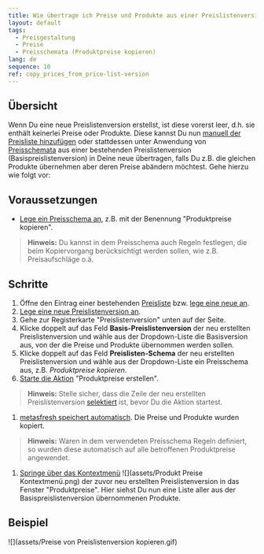 ```yaml
---
title: Wie übertrage ich Preise und Produkte aus einer Preislistenversion in eine andere?
layout: default
tags:
  - Preisgestaltung
  - Preise
  - Preisschemata (Produktpreise kopieren)
lang: de
sequence: 10
ref: copy_prices_from_price-list-version
---
```


## Übersicht
Wenn Du eine neue Preislistenversion erstellst, ist diese vorerst leer, d.h. sie enthält keinerlei Preise oder Produkte. Diese kannst Du nun [manuell der Preisliste hinzufügen](Produkte_Preisliste_hinzufuegen) oder stattdessen unter Anwendung von [Preisschemata](Preisschema_mit_Regeln) aus einer bestehenden Preislistenversion (Basispreislistenversion) in Deine neue übertragen, falls Du z.B. die gleichen Produkte übernehmen aber deren Preise abändern möchtest. Gehe hierzu wie folgt vor:

## Voraussetzungen
- [Lege ein Preisschema an](Preisschema_mit_Regeln), z.B. mit der Benennung "Produktpreise kopieren".
 >**Hinweis:** Du kannst in dem Preisschema auch Regeln festlegen, die beim Kopiervorgang berücksichtigt werden sollen, wie z.B. Preisaufschläge o.ä.

## Schritte
1. Öffne den Eintrag einer bestehenden [Preisliste](Menu) bzw. [lege eine neue an](Preisliste_anlegen).
1. [Lege eine neue Preislistenversion an](Preislistenversion_anlegen).
1. Gehe zur Registerkarte "Preislistenversion" unten auf der Seite.
1. Klicke doppelt auf das Feld **Basis-Preislistenversion** der neu erstellten Preislistenversion und wähle aus der Dropdown-Liste die Basisversion aus, von der die Preise und Produkte übernommen werden sollen.
1. Klicke doppelt auf das Feld **Preislisten-Schema** der neu erstellten Preislistenversion und wähle aus der Dropdown-Liste ein Preisschema aus, z.B. *Produktpreise kopieren*.
1. [Starte die Aktion](AktionStarten) "Produktpreise erstellen".
 >**Hinweis:** Stelle sicher, dass die Zeile der neu erstellten Preislistenversion [selektiert](AuswahlBelege) ist, bevor Du die Aktion startest.

1. [metasfresh speichert automatisch](Speicheranzeige). Die Preise und Produkte wurden kopiert.
 >**Hinweis:** Waren in dem verwendeten Preisschema Regeln definiert, so wurden diese automatisch auf alle betroffenen Produktpreise angewendet.

1. [Springe über das Kontextmenü](Springezu_Kontextmenue) ![](assets/Produkt Preise Kontextmenü.png) der zuvor neu erstellten Preislistenversion in das Fenster "Produktpreise". Hier siehst Du nun eine Liste aller aus der Basispreislistenversion übernommenen Produkte.

## Beispiel
![](assets/Preise von Preislistenversion kopieren.gif)
